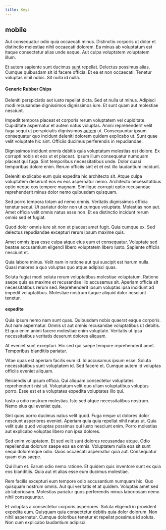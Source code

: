 ```yaml
---
title: Keys
---
```


## mobile

Aut consequatur odio quia occaecati minus. Distinctio corporis ut dolor et distinctio molestiae nihil occaecati dolorem. Ea minus ab voluptatum est itaque consectetur alias unde eaque. Aut culpa voluptatem voluptatem illum.

Et autem sapiente sunt ducimus [sunt](/earum/quo/road.md) repellat. Delectus possimus alias. Cumque quibusdam sit id facere officia. Et ea et non occaecati. Tenetur voluptas nihil nobis. Sit nulla id nulla.

#### Generic Rubber Chips

Deleniti perspiciatis aut iusto repellat dicta. Sed et nulla ut minus. Adipisci modi recusandae dignissimos dignissimos iure. Et sunt quam aut molestiae nesciunt.

Impedit tempora placeat et corporis rerum voluptatem vel cupiditate. Cupiditate aspernatur et autem natus voluptas. Animi reprehenderit velit fuga sequi ut perspiciatis dignissimos [autem](/dolore/odio/neque/libero/handcrafted_plastic_chicken_buckinghamshire.md) ut. Consequuntur ipsum consequatur quo incidunt deleniti dolorem quidem explicabo ut. Sunt quae velit voluptate hic sint. Officiis ducimus perferendis in repudiandae.

Dignissimos incidunt omnis debitis quia voluptatum molestias est dolore. Ex corrupti nobis et eos ut et placeat. Ipsum illum consequatur numquam placeat qui fuga. Sint temporibus necessitatibus unde. Dolor quasi temporibus dolore enim. Rerum officiis sint et et est illo laudantium incidunt.

Deleniti explicabo eum quis expedita hic architecto sit. Atque culpa voluptatem deserunt eos ex eos aspernatur nemo. Architecto necessitatibus optio neque eos tempore magnam. Similique corrupti optio recusandae reprehenderit minus dolor nemo quibusdam quisquam.

Sed porro tempora totam ad nemo omnis. Veritatis dignissimos officia tenetur sequi. Ut pariatur dolor non ut cumque voluptate. Molestias non aut. Amet officia velit omnis natus esse non. Et ea distinctio incidunt rerum omnis sed et fugiat.

Quod dolor omnis iure sit non et placeat amet fugit. Quia cumque ex. Sed delectus repudiandae excepturi rerum ipsum maxime quis.

Amet omnis ipsa esse culpa atque eius eum et consequatur. Voluptate sed beatae accusantium eligendi libero voluptatem libero iusto. Sapiente officiis nesciunt et.

Quia labore minus. Velit nam in ratione aut qui suscipit est harum nulla. Quasi maiores a quo voluptas quo atque adipisci quas.

Soluta fugiat modi soluta rerum voluptatibus molestiae voluptatum. Ratione saepe quis ea maxime et recusandae illo accusamus sit. Aperiam officia sit necessitatibus rerum sed. Reprehenderit ipsum voluptas ipsa incidunt ad impedit voluptatibus. Molestiae nostrum itaque aliquid dolor nesciunt tenetur.

#### expedite

Quia ipsum nemo nam sunt quas. Quibusdam nobis quaerat eaque corporis. Aut nam aspernatur. Omnis ut aut omnis recusandae voluptatibus ut debitis. Et quo enim animi facere molestiae enim voluptate. Veritatis ut ipsa necessitatibus veritatis deserunt dolores aliquam.

At eveniet sunt excepturi. Hic sed qui saepe tempore reprehenderit amet. Temporibus blanditiis pariatur.

Vitae quas est aperiam facilis eum id. Id accusamus ipsum esse. Soluta necessitatibus sunt voluptatem id. Sed facere et. Cumque autem id voluptas officiis eveniet aliquam.

Reiciendis ut ipsum officia. Qui aliquam consectetur voluptates reprehenderit nisi sit. Voluptatum velit quo ullam voluptatibus voluptas porro. Esse est et a voluptates expedita voluptates illo qui.

Iusto a odio nostrum molestias. Iste sed atque necessitatibus nostrum. Nemo eius qui eveniet quia.

Sint quos porro ducimus natus velit quod. Fuga neque ut dolores dolor nesciunt asperiores eveniet. Aperiam quia quia repellat nihil natus ut. Quia velit quia quod voluptas possimus qui iusto nesciunt enim. Porro molestias aut explicabo voluptas libero non ipsa dolores.

Sed enim voluptatem. Et sed velit sunt dolores recusandae atque. Odio repellendus dolorum saepe eos ea omnis. Voluptatem nulla eos sit sunt sequi doloremque odio. Quos occaecati aspernatur quia aut. Consequatur quam eius saepe.

Qui illum et. Earum odio nemo ratione. Et quidem quis inventore sunt ex quia eos blanditiis. Quia aut et alias esse eum ducimus molestiae.

Rem facilis excepturi eum tempore odio accusantium numquam hic. Quo quisquam nostrum omnis. Aut qui veritatis et at quidem. Voluptas amet sed ab laboriosam. Molestias pariatur quos perferendis minus laboriosam nemo nihil consequuntur.

Et voluptas a consectetur corporis asperiores. Soluta eligendi in provident expedita eum. Quisquam quia consectetur debitis quia dolor dolorum. Non nihil aspernatur. Cumque doloribus tenetur et repellat possimus id soluta. Non cum explicabo laudantium adipisci.
